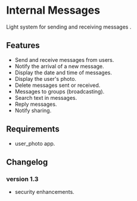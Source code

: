 Internal Messages
=================

Light system for sending and receiving messages .

Features
--------

+ Send and receive messages from users.
+ Notify the arrival of a new message.
+ Display the date and time of messages.
+ Display the user's photo.
+ Delete messages sent or received.
+ Messages to groups (broadcasting).
+ Search text in messages.
+ Reply messages.
+ Notify sharing.

Requirements
------------

+ user_photo app.

Changelog
---------

### version 1.3

+ security enhancements.